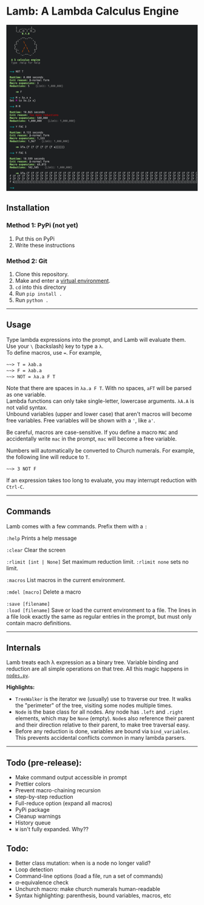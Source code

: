 # Lamb: A Lambda Calculus Engine

![Lamb screenshot](./misc/screenshot.png)

## Installation

### Method 1: PyPi (not yet)
1. Put this on PyPi
2. Write these instructions

### Method 2: Git
1. Clone this repository.
2. Make and enter a [virtual environment](https://docs.python.org/3/library/venv.html).
3. ``cd`` into this directory
4. Run ``pip install .``
5. Run ``python .``

-------------------------------------------------

## Usage

Type lambda expressions into the prompt, and Lamb will evaluate them. \
Use your `\` (backslash) key to type a `λ`. \
To define macros, use `=`. For example,
```
~~> T = λab.a
~~> F = λab.a
~~> NOT = λa.a F T
```

Note that there are spaces in `λa.a F T`. With no spaces, `aFT` will be parsed as one variable. \
Lambda functions can only take single-letter, lowercase arguments. `λA.A` is not valid syntax. \
Unbound variables (upper and lower case) that aren't macros will become free variables. Free variables will be shown with a `'`, like `a'`.

Be careful, macros are case-sensitive. If you define a macro `MAC` and accidentally write `mac` in the prompt, `mac` will become a free variable.

Numbers will automatically be converted to Church numerals. For example, the following line will reduce to `T`.
```
~~> 3 NOT F
```

If an expression takes too long to evaluate, you may interrupt reduction with `Ctrl-C`.

-------------------------------------------------

## Commands

Lamb comes with a few commands. Prefix them with a `:`

`:help` Prints a help message

`:clear` Clear the screen

`:rlimit [int | None]` Set maximum reduction limit. `:rlimit none` sets no limit.

`:macros` List macros in the current environment.

`:mdel [macro]` Delete a macro

`:save [filename]`\
`:load [filename]` Save or load the current environment to a file. The lines in a file look exactly the same as regular entries in the prompt, but must only contain macro definitions.

-------------------------------------------------

## Internals

Lamb treats each λ expression as a binary tree. Variable binding and reduction are all simple operations on that tree. All this magic happens in [`nodes.py`](./lamb/nodes.py).

**Highlights:**
 - `TreeWalker` is the iterator we (usually) use to traverse our tree. It walks the "perimeter" of the tree, visiting some nodes multiple times.
 - `Node` is the base class for all nodes. Any node has `.left` and `.right` elements, which may be `None` (empty). `Node`s also reference their parent and their direction relative to their parent, to make tree traversal easy.
 - Before any reduction is done, variables are bound via `bind_variables`. This prevents accidental conflicts common in many lambda parsers.

-------------------------------------------------


## Todo (pre-release):
 - Make command output accessible in prompt
 - Prettier colors
 - Prevent macro-chaining recursion
 - step-by-step reduction
 - Full-reduce option (expand all macros)
 - PyPi package
 - Cleanup warnings
 - History queue
 - `W` isn't fully expanded. Why??


## Todo:
 - Better class mutation: when is a node no longer valid?
 - Loop detection
 - Command-line options (load a file, run a set of commands)
 - $\alpha$-equivalence check
 - Unchurch macro: make church numerals human-readable
 - Syntax highlighting: parenthesis, bound variables, macros, etc